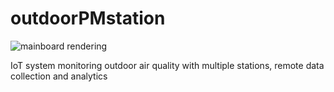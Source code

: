 # outdoorPMstation

![mainboard rendering](https://github.com/aleppax/outdoorPMstation/blob/aleppax_project_structure/fatherboard_oPMs2.jpg "mainboard")

IoT system monitoring outdoor air quality with multiple stations, remote data collection and analytics
